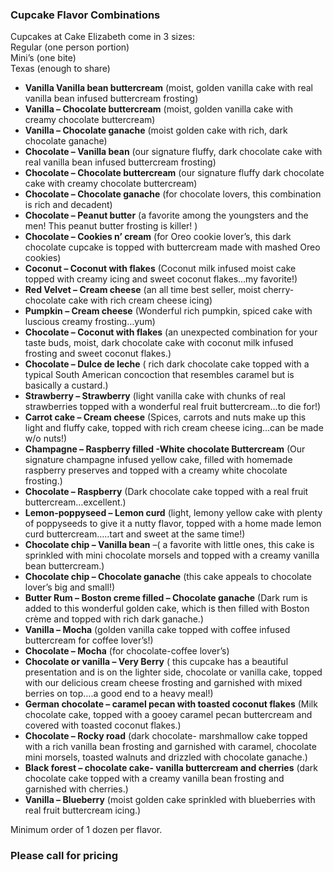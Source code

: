 ### Cupcake Flavor Combinations

Cupcakes at Cake Elizabeth come in 3 sizes:\
Regular (one person portion)\
Mini’s (one bite)\
Texas (enough to share)

- __Vanilla Vanilla bean buttercream__ (moist, golden vanilla cake with real vanilla bean infused buttercream frosting)
- __Vanilla – Chocolate buttercream__ (moist, golden vanilla cake with creamy chocolate buttercream)
- __Vanilla – Chocolate ganache__ (moist golden cake with rich, dark chocolate ganache)
- __Chocolate – Vanilla bean__ (our signature fluffy, dark chocolate cake with real vanilla bean infused buttercream frosting)
- __Chocolate – Chocolate buttercream__ (our signature fluffy dark chocolate cake with creamy chocolate buttercream)
- __Chocolate – Chocolate ganache__ (for chocolate lovers, this combination is rich and decadent)
- __Chocolate – Peanut butter__ (a favorite among the youngsters and the men! This peanut butter frosting is killer! )
- __Chocolate – Cookies n’ cream__ (for Oreo cookie lover’s, this dark chocolate cupcake is topped with buttercream made with mashed Oreo cookies)
- __Coconut – Coconut with flakes__ (Coconut milk infused moist cake topped with creamy icing and sweet coconut flakes…my favorite!)
- __Red Velvet – Cream cheese__ (an all time best seller, moist cherry-chocolate cake with rich cream cheese icing)
- __Pumpkin – Cream cheese__ (Wonderful rich pumpkin, spiced cake with luscious creamy frosting…yum)
- __Chocolate – Coconut with flakes__ (an unexpected combination for your taste buds, moist, dark chocolate cake with coconut milk infused frosting and sweet coconut flakes.)
- __Chocolate – Dulce de leche__ ( rich dark chocolate cake topped with a typical South American concoction that resembles caramel but is basically a custard.)
- __Strawberry – Strawberry__ (light vanilla cake with chunks of real strawberries topped with a wonderful real fruit buttercream…to die for!)
- __Carrot cake – Cream cheese__ (Spices, carrots and nuts make up this light and fluffy cake, topped with rich cream cheese icing…can be made w/o nuts!)
- __Champagne – Raspberry filled -White chocolate Buttercream__ (Our signature champagne infused yellow cake, filled with homemade raspberry preserves and topped with a creamy white chocolate frosting.)
- __Chocolate – Raspberry__ (Dark chocolate cake topped with a real fruit buttercream…excellent.)
- __Lemon-poppyseed – Lemon curd__ (light, lemony yellow cake with plenty of poppyseeds to give it a nutty flavor, topped with a home made lemon curd buttercream…..tart and sweet at the same time!)
- __Chocolate chip – Vanilla bean__ –( a favorite with little ones, this cake is sprinkled with mini chocolate morsels and topped with a creamy vanilla bean buttercream.)
- __Chocolate chip – Chocolate ganache__ (this cake appeals to chocolate lover’s big and small!)
- __Butter Rum – Boston creme filled – Chocolate ganache__ (Dark rum is added to this wonderful golden cake, which is then filled with Boston crème and topped with rich dark ganache.)
- __Vanilla – Mocha__ (golden vanilla cake topped with coffee infused buttercream for coffee lover’s!)
- __Chocolate – Mocha__ (for chocolate-coffee lover’s)
- __Chocolate or vanilla – Very Berry__ ( this cupcake has a beautiful presentation and is on the lighter side, chocolate or vanilla cake, topped with our delicious cream cheese frosting and garnished with mixed berries on top….a good end to a heavy meal!)
- __German chocolate – caramel pecan with toasted coconut flakes__ (Milk chocolate cake, topped with a gooey caramel pecan buttercream and covered with toasted coconut flakes.)
- __Chocolate – Rocky road__ (dark chocolate- marshmallow cake topped with a rich vanilla bean frosting and garnished with caramel, chocolate mini morsels, toasted walnuts and drizzled with chocolate ganache.)
- __Black forest – chocolate cake- vanilla buttercream and cherries__ (dark chocolate cake topped with a creamy vanilla bean frosting and garnished with cherries.)
- __Vanilla – Blueberry__ (moist golden cake sprinkled with blueberries with real fruit buttercream icing.)

Minimum order of 1 dozen per flavor.

### Please call for pricing